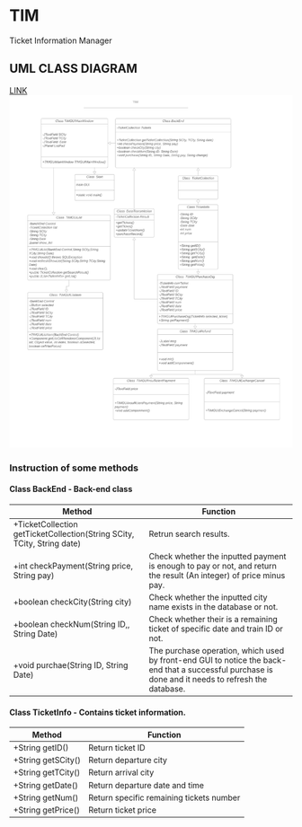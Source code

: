 # TIM

Ticket Information Manager

## UML CLASS DIAGRAM
[LINK](https://www.lucidchart.com/invitations/accept/94408bc6-9124-4f77-ad66-c5bef60a92b4)
![image](https://github.com/LeeYatSan/TIM/blob/master/TIM.svg)


### Instruction of some methods

#### Class BackEnd - Back-end class
 
|     Method      |  Function  |
| ----------------------- | ------------- |
| +TicketCollection getTicketCollection(String SCity, TCity, String date)    | Retrun search results. |
| +int checkPayment(String price, String pay)    | Check whether the inputted payment is enough to pay or not, and return the result (An integer) of price minus pay.  |
| +boolean checkCity(String city) | Check whether the inputted city name exists in the database or not. |
| +boolean checkNum(String ID,, String Date) | Check whether their is a remaining ticket of specific date and train ID or not. |
| +void purchae(String ID, String Date) | The purchase operation, which used by front-end GUI to notice the back-end that a successful purchase is done and it needs to refresh the database.  |


#### Class TicketInfo - Contains ticket information.
 
|     Method         |  Function  |
| ---------------    | ------------- |
| +String getID()    | Return ticket ID |
| +String getSCity() | Return departure city |
| +String getTCity() | Return arrival city |
| +String getDate()  | Return departure date and time |
| +String getNum()   | Return specific remaining tickets number |
| +String getPrice() | Return ticket price |
